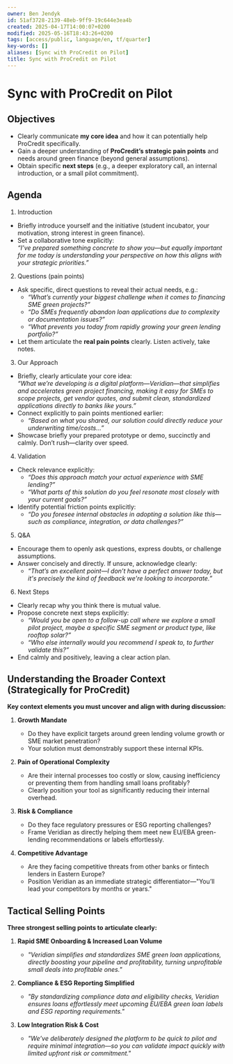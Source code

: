 ```yaml
---
owner: Ben Jendyk
id: 51af3728-2139-48eb-9ff9-19c644e3ea4b
created: 2025-04-17T14:00:07+0200
modified: 2025-05-16T18:43:26+0200
tags: [access/public, language/en, tf/quarter]
key-words: []
aliases: [Sync with ProCredit on Pilot]
title: Sync with ProCredit on Pilot
---
```


# Sync with ProCredit on Pilot

## Objectives

- Clearly communicate **my core idea** and how it can potentially help ProCredit specifically.
- Gain a deeper understanding of **ProCredit’s strategic pain points** and needs around green finance (beyond general assumptions).
- Obtain specific **next steps** (e.g., a deeper exploratory call, an internal introduction, or a small pilot commitment).

## Agenda

1. Introduction
- Briefly introduce yourself and the initiative (student incubator, your motivation, strong interest in green finance).
- Set a collaborative tone explicitly:  
  *“I’ve prepared something concrete to show you—but equally important for me today is understanding your perspective on how this aligns with your strategic priorities.”*
2. Questions (pain points)
- Ask specific, direct questions to reveal their actual needs, e.g.:
  - *“What’s currently your biggest challenge when it comes to financing SME green projects?”*  
  - *“Do SMEs frequently abandon loan applications due to complexity or documentation issues?”*  
  - *“What prevents you today from rapidly growing your green lending portfolio?”*  
- Let them articulate the **real pain points** clearly. Listen actively, take notes.
3. Our Approach
- Briefly, clearly articulate your core idea:  
  *“What we’re developing is a digital platform—Veridian—that simplifies and accelerates green project financing, making it easy for SMEs to scope projects, get vendor quotes, and submit clean, standardized applications directly to banks like yours.”*
- Connect explicitly to pain points mentioned earlier:  
  - *“Based on what you shared, our solution could directly reduce your underwriting time/costs...”*
- Showcase briefly your prepared prototype or demo, succinctly and calmly. Don’t rush—clarity over speed.
4. Validation
- Check relevance explicitly:  
  - *“Does this approach match your actual experience with SME lending?”*  
  - *“What parts of this solution do you feel resonate most closely with your current goals?”*
- Identify potential friction points explicitly:  
  - *“Do you foresee internal obstacles in adopting a solution like this—such as compliance, integration, or data challenges?”*
5. Q&A
- Encourage them to openly ask questions, express doubts, or challenge assumptions.
- Answer concisely and directly. If unsure, acknowledge clearly:  
  - *“That’s an excellent point—I don’t have a perfect answer today, but it's precisely the kind of feedback we're looking to incorporate.”*
6. Next Steps
- Clearly recap why you think there is mutual value.
- Propose concrete next steps explicitly:  
  - *“Would you be open to a follow-up call where we explore a small pilot project, maybe a specific SME segment or product type, like rooftop solar?”*
  - *“Who else internally would you recommend I speak to, to further validate this?”*
- End calmly and positively, leaving a clear action plan.

## Understanding the Broader Context (Strategically for ProCredit)

**Key context elements you must uncover and align with during discussion:**

1. **Growth Mandate**  
   - Do they have explicit targets around green lending volume growth or SME market penetration?
   - Your solution must demonstrably support these internal KPIs.

2. **Pain of Operational Complexity**  
   - Are their internal processes too costly or slow, causing inefficiency or preventing them from handling small loans profitably?
   - Clearly position your tool as significantly reducing their internal overhead.

3. **Risk & Compliance**  
   - Do they face regulatory pressures or ESG reporting challenges?
   - Frame Veridian as directly helping them meet new EU/EBA green-lending recommendations or labels effortlessly.

4. **Competitive Advantage**  
   - Are they facing competitive threats from other banks or fintech lenders in Eastern Europe?
   - Position Veridian as an immediate strategic differentiator—"You’ll lead your competitors by months or years."


## Tactical Selling Points

**Three strongest selling points to articulate clearly:**

1. **Rapid SME Onboarding & Increased Loan Volume**  
   - *"Veridian simplifies and standardizes SME green loan applications, directly boosting your pipeline and profitability, turning unprofitable small deals into profitable ones."*

2. **Compliance & ESG Reporting Simplified**  
   - *"By standardizing compliance data and eligibility checks, Veridian ensures loans effortlessly meet upcoming EU/EBA green loan labels and ESG reporting requirements."*

3. **Low Integration Risk & Cost**  
   - *"We’ve deliberately designed the platform to be quick to pilot and require minimal integration—so you can validate impact quickly with limited upfront risk or commitment."*

